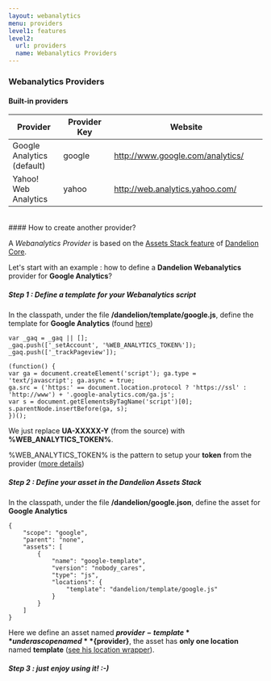 ```yaml
---
layout: webanalytics
menu: providers
level1: features
level2:
  url: providers
  name: Webanalytics Providers
---
```


### Webanalytics Providers

#### Built-in providers

<table class="table table-striped table-bordered">
  <thead>
    <tr>
      <th style="width: 20%">Provider</th>
      <th style="width: 20%">Provider Key</th>
      <th style="width: 60%">Website</th>
    </tr>
  </thead>
  <tbody>
      <tr>
        <td>Google Analytics (default)</td>
        <td>google</td>
        <td><a href="http://www.google.com/analytics/">http://www.google.com/analytics/</a></td>
      </tr>
      <tr>
        <td>Yahoo! Web Analytics</td>
        <td>yahoo</td>
        <td><a href="http://web.analytics.yahoo.com/">http://web.analytics.yahoo.com/</a></td>
      </tr>
  </tbody>
</table>

<br />
#### How to create another provider?

A _Webanalytics Provider_ is based on the [Assets Stack feature](/dandelion/features/assets) of [Dandelion Core](/dandelion/).

Let's start with an example : how to define a **Dandelion Webanalytics** provider for **Google Analytics**?

##### Step 1 : Define a template for your Webanalytics script

In the classpath, under the file **/dandelion/template/google.js**, define the template for **Google Analytics** (found [here](https://support.google.com/analytics/answer/1008080?hl=en&ref_topic=1008079))

    var _gaq = _gaq || [];
    _gaq.push(['_setAccount', '%WEB_ANALYTICS_TOKEN%']);
    _gaq.push(['_trackPageview']);

    (function() {
    var ga = document.createElement('script'); ga.type = 'text/javascript'; ga.async = true;
    ga.src = ('https:' == document.location.protocol ? 'https://ssl' : 'http://www') + '.google-analytics.com/ga.js';
    var s = document.getElementsByTagName('script')[0]; s.parentNode.insertBefore(ga, s);
    })();

We just replace **UA-XXXXX-Y** (from the source) with **%WEB_ANALYTICS_TOKEN%**.

%WEB_ANALYTICS_TOKEN% is the pattern to setup your **token** from the provider ([more details](/webanalytics/features/basic/))

##### Step 2 : Define your asset in the _Dandelion Assets Stack_

In the classpath, under the file **/dandelion/google.json**, define the asset for **Google Analytics**

    {
        "scope": "google",
        "parent": "none",
        "assets": [
            {
                "name": "google-template",
                "version": "nobody_cares",
                "type": "js",
                "locations": {
                    "template": "dandelion/template/google.js"
                }
            }
        ]
    }

Here we define an asset named **${provider}-template** under a scope named **${provider}**, the asset has **only one location** named **template** ([see his location wrapper](/dandelion/features/assets/wrappers.html)).

##### Step 3 : just enjoy using it! :-)